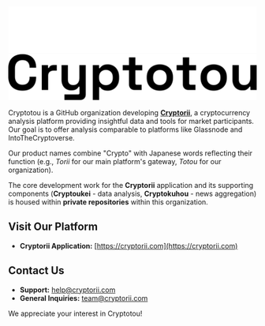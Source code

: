 ![Cryptotou Banner](../assets/logos/cryptotou-white.svg#gh-dark-mode-only)
![Cryptotou Banner](../assets/logos/cryptotou.svg#gh-light-mode-only)

Cryptotou is a GitHub organization developing **[Cryptorii](https://cryptorii.com)**, a cryptocurrency analysis platform providing insightful data and tools for market participants.
Our goal is to offer analysis comparable to platforms like Glassnode and IntoTheCryptoverse.

Our product names combine "Crypto" with Japanese words reflecting their function (e.g., _Torii_ for our main platform's gateway, _Totou_ for our organization).

The core development work for the **Cryptorii** application and its supporting components (**Cryptoukei** - data analysis, **Cryptokuhou** - news aggregation) is housed within **private repositories** within this organization.

## Visit Our Platform

- **Cryptorii Application:** [https://cryptorii.com](https://cryptorii.com)

## Contact Us

- **Support:** [help@cryptorii.com](mailto:help@cryptorii.com)
- **General Inquiries:** [team@cryptorii.com](mailto:team@cryptorii.com)

We appreciate your interest in Cryptotou!
